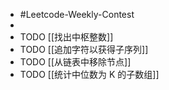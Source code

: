 - #Leetcode-Weekly-Contest
-
- TODO [[找出中枢整数]]
- TODO [[追加字符以获得子序列]]
- TODO [[从链表中移除节点]]
- TODO [[统计中位数为 K 的子数组]]
